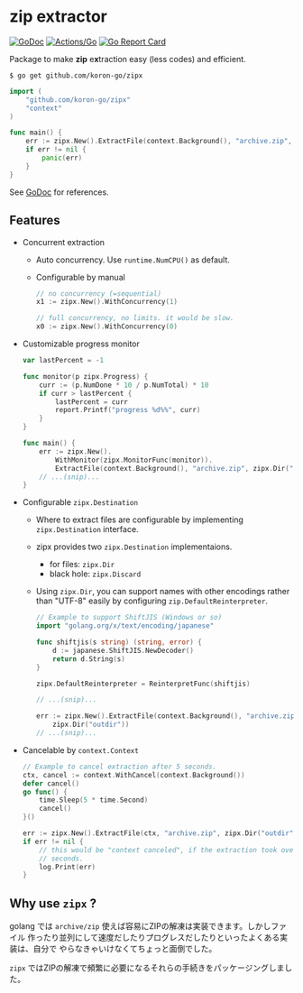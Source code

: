 # zip extractor

[![GoDoc](https://godoc.org/github.com/koron-go/zipx?status.svg)](https://godoc.org/github.com/koron-go/zipx)
[![Actions/Go](https://github.com/koron-go/zipx/workflows/Go/badge.svg)](https://github.com/koron-go/zipx/actions?query=workflow%3AGo)
[![Go Report Card](https://goreportcard.com/badge/github.com/koron-go/zipx)](https://goreportcard.com/report/github.com/koron-go/zipx)

Package to make **zip** e**x**traction easy (less codes) and efficient.

```console
$ go get github.com/koron-go/zipx
```

```go
import (
    "github.com/koron-go/zipx"
    "context"
)

func main() {
    err := zipx.New().ExtractFile(context.Background(), "archive.zip", zipx.Dir("outdir"))
    if err != nil {
        panic(err)
    }
}
```

See [GoDoc](https://godoc.org/github.com/koron-go/zipx) for references.

## Features

*   Concurrent extraction
    *   Auto concurrency. Use `runtime.NumCPU()` as default.
    *   Configurable by manual

        ```go
        // no concurrency (=sequential)
        x1 := zipx.New().WithConcurrency(1)

        // full concurrency, no limits. it would be slow.
        x0 := zipx.New().WithConcurrency(0)
        ```

*   Customizable progress monitor

    ```go
    var lastPercent = -1

    func monitor(p zipx.Progress) {
        curr := (p.NumDone * 10 / p.NumTotal) * 10
        if curr > lastPercent {
            lastPercent = curr
            report.Printf("progress %d%%", curr)
        }
    }

    func main() {
        err := zipx.New().
            WithMonitor(zipx.MonitorFunc(monitor)).
            ExtractFile(context.Background(), "archive.zip", zipx.Dir("outdir"))
        // ...(snip)...
    }
    ```

*   Configurable `zipx.Destination`
    *   Where to extract files are configurable by implementing
        `zipx.Destination` interface.
    *   zipx provides two `zipx.Destination` implementaions.
        *   for files: `zipx.Dir`
        *   black hole: `zipx.Discard`
    *   Using `zipx.Dir`, you can support names with other encodings rather
        than "UTF-8" easily by configuring `zip.DefaultReinterpreter`.

        ```go
        // Example to support ShiftJIS (Windows or so)
        import "golang.org/x/text/encoding/japanese"

        func shiftjis(s string) (string, error) {
            d := japanese.ShiftJIS.NewDecoder()
            return d.String(s)
        }

        zipx.DefaultReinterpreter = ReinterpretFunc(shiftjis)

        // ...(snip)...

        err := zipx.New().ExtractFile(context.Background(), "archive.zip",
            zipx.Dir("outdir"))
        // ...(snip)...
        ```
    

*   Cancelable by `context.Context`

    ```go
    // Example to cancel extraction after 5 seconds.
    ctx, cancel := context.WithCancel(context.Background())
    defer cancel()
    go func() {
        time.Sleep(5 * time.Second)
        cancel()
    }()

    err := zipx.New().ExtractFile(ctx, "archive.zip", zipx.Dir("outdir"))
    if err != nil {
        // this would be "context canceled", if the extraction took over 5
        // seconds.
        log.Print(err)
    }
    ```

## Why use `zipx` ?

golang では `archive/zip` 使えば容易にZIPの解凍は実装できます。しかしファイル
作ったり並列にして速度だしたりプログレスだしたりといったよくある実装は、自分で
やらなきゃいけなくてちょっと面倒でした。

`zipx` ではZIPの解凍で頻繁に必要になるそれらの手続きをパッケージングしました。
